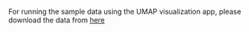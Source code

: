For running the sample data using  the UMAP visualization app, please download the data from [here](https://cloud.uni-hamburg.de/s/c8pW7dqLG5GLbje)